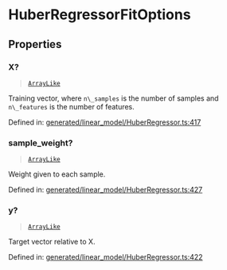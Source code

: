 # HuberRegressorFitOptions

## Properties

### X?

> [`ArrayLike`](../types/ArrayLike.md)

Training vector, where `n\_samples` is the number of samples and `n\_features` is the number of features.

Defined in:  [generated/linear\_model/HuberRegressor.ts:417](https://github.com/transitive-bullshit/scikit-learn-ts/blob/122b3c0/packages/sklearn/src/generated/linear_model/HuberRegressor.ts#L417)

### sample\_weight?

> [`ArrayLike`](../types/ArrayLike.md)

Weight given to each sample.

Defined in:  [generated/linear\_model/HuberRegressor.ts:427](https://github.com/transitive-bullshit/scikit-learn-ts/blob/122b3c0/packages/sklearn/src/generated/linear_model/HuberRegressor.ts#L427)

### y?

> [`ArrayLike`](../types/ArrayLike.md)

Target vector relative to X.

Defined in:  [generated/linear\_model/HuberRegressor.ts:422](https://github.com/transitive-bullshit/scikit-learn-ts/blob/122b3c0/packages/sklearn/src/generated/linear_model/HuberRegressor.ts#L422)
